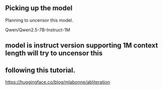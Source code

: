 ## Picking up the model 
Planning to uncensor this model. 

Qwen/Qwen2.5-7B-Instruct-1M

## model is instruct version supporting 1M context length will try to uncensor this 

## following this tutorial. 

https://huggingface.co/blog/mlabonne/abliteration
